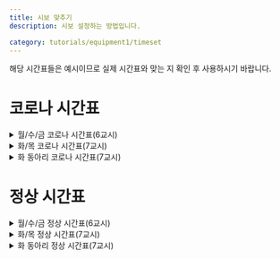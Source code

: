 ```yaml
---
title: 시보 맞추기
description: 시보 설정하는 방법입니다.

category: tutorials/equipment1/timeset
---
```

<alert type="danger">
해당 시간표들은 예시이므로 실제 시간표와 맞는 지 확인 후 사용하시기 바랍니다.
</alert>

# 코로나 시간표

<details>
<summary>월/수/금 코로나 시간표(6교시)</summary>
<div markdown="1">

|시간|분|음원번호|장소|
|---|---|---|---|
|8|30|1|1|
|8|50|21|1|
|8|57|30|1|
|9|00|20|1|
|9|45|4|1|
|9|52|30|1|
|9|55|20|1|
|10|40|4|1|
|10|47|30|1|
|10|50|20|1|
|11|35|4|1|
|11|42|30|1|
|11|45|20|1|
|12|30|22|1|
|13|20|15|1|
|13|27|30|1|
|13|30|20|1|
|14|15|4|1|
|14|22|30|1|
|14|25|20|1|
|15|10|23|1|

</div>
</details>

<details>
<summary>화/목 코로나 시간표(7교시)</summary>
<div markdown="2">

|시간|분|음원번호|장소|
|---|---|---|---|
|8|30|1|1|
|8|50|21|1|
|8|57|30|1|
|9|00|20|1|
|9|45|4|1|
|9|52|30|1|
|9|55|20|1|
|10|40|4|1|
|10|47|30|1|
|10|50|20|1|
|11|35|4|1|
|11|42|30|1|
|11|45|20|1|
|12|30|22|1|
|13|20|15|1|
|13|27|30|1|
|13|30|20|1|
|14|15|4|1|
|14|22|30|1|
|14|25|20|1|
|15|10|4|1|
|15|17|30|1|
|15|20|20|1|
|16|5|23|1|

</div>
</details>

<details>
<summary>화 동아리 코로나 시간표(7교시)</summary>
<div markdown="5">

|시간|분|음원번호|장소|
|---|---|---|---|
|8|30|1|1|
|8|50|21|1|
|8|57|30|1|
|9|00|20|1|
|9|45|4|1|
|9|52|30|1|
|9|55|20|1|
|10|40|4|1|
|10|47|30|1|
|10|50|20|1|
|11|35|4|1|
|11|42|30|1|
|11|45|20|1|
|12|30|4|1|
|13|20|22|1|
|13|27|30|1|
|13|30|20|1|
|14|30|4|1|
|14|37|30|1|
|14|40|20|1|
|15|40|23|1|

</div>
</details>

# 정상 시간표

<details>
<summary>월/수/금 정상 시간표(6교시)</summary>
<div markdown="4">

|시간|분|음원번호|장소|
|---|---|---|---|
|8|30|1|1|
|8|50|15|1|
|8|57|30|1|
|9|00|20|1|
|9|45|4|1|
|9|52|30|1|
|9|55|20|1|
|10|40|4|1|
|10|47|30|1|
|10|50|20|1|
|11|35|4|1|
|11|42|30|1|
|11|45|20|1|
|12|30|4|1|
|13|20|15|1|
|13|27|30|1|
|13|30|20|1|
|14|15|4|1|
|14|22|30|1|
|14|25|20|1|
|15|10|4|1|

</div>
</details>

<details>
<summary>화/목 정상 시간표(7교시)</summary>
<div markdown="5">

|시간|분|음원번호|장소|
|---|---|---|---|
|8|30|1|1|
|8|50|15|1|
|8|57|30|1|
|9|00|20|1|
|9|45|4|1|
|9|52|30|1|
|9|55|20|1|
|10|40|4|1|
|10|47|30|1|
|10|50|20|1|
|11|35|4|1|
|11|42|30|1|
|11|45|20|1|
|12|30|4|1|
|13|20|15|1|
|13|27|30|1|
|13|30|20|1|
|14|15|4|1|
|14|22|30|1|
|14|25|20|1|
|15|10|4|1|
|15|17|30|1|
|15|20|20|1|
|16|5|4|1|

</div>
</details>

<details>
<summary>화 동아리 정상 시간표(7교시)</summary>
<div markdown="5">

|시간|분|음원번호|장소|
|---|---|---|---|
|8|30|1|1|
|8|50|15|1|
|8|57|30|1|
|9|00|20|1|
|9|45|4|1|
|9|52|30|1|
|9|55|20|1|
|10|40|4|1|
|10|47|30|1|
|10|50|20|1|
|11|35|4|1|
|11|42|30|1|
|11|45|20|1|
|12|30|4|1|
|13|20|15|1|
|13|27|30|1|
|13|30|20|1|
|14|30|4|1|
|14|37|30|1|
|14|40|20|1|
|15|40|23|1|

</div>
</details>
